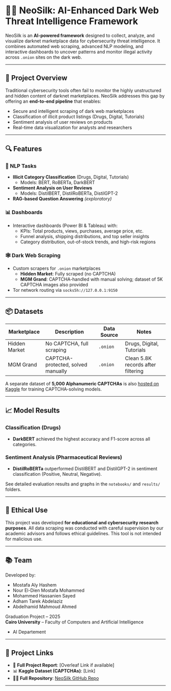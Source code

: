 # 🕵️‍♂️ NeoSilk: AI-Enhanced Dark Web Threat Intelligence Framework

NeoSilk is an **AI-powered framework** designed to collect, analyze, and visualize darknet marketplace data for cybersecurity threat intelligence. It combines automated web scraping, advanced NLP modeling, and interactive dashboards to uncover patterns and monitor illegal activity across `.onion` sites on the dark web.

---

## 🚀 Project Overview

Traditional cybersecurity tools often fail to monitor the highly unstructured and hidden content of darknet marketplaces. NeoSilk addresses this gap by offering an **end-to-end pipeline** that enables:

- Secure and intelligent scraping of dark web marketplaces
- Classification of illicit product listings (Drugs, Digital, Tutorials)
- Sentiment analysis of user reviews on products
- Real-time data visualization for analysts and researchers

---

## 🔍 Features

### 🧠 NLP Tasks
- **Illicit Category Classification** (Drugs, Digital, Tutorials)
  - Models: BERT, RoBERTa, DarkBERT
- **Sentiment Analysis on User Reviews**
  - Models: DistilBERT, DistilRoBERTa, DistilGPT-2
- **RAG-based Question Answering** *(exploratory)*

### 📊 Dashboards
- Interactive dashboards (Power BI & Tableau) with:
  - KPIs: Total products, views, purchases, average price, etc.
  - Funnel analysis, shipping distributions, and top seller insights
  - Category distribution, out-of-stock trends, and high-risk regions

### 🕸️ Dark Web Scraping
- Custom scrapers for `.onion` marketplaces
  - **Hidden Market**: Fully scraped (no CAPTCHA)
  - **MGM Grand**: CAPTCHA-handled with manual solving; dataset of 5K CAPTCHA images also provided
- Tor network routing via `socks5h://127.0.0.1:9150`

---

## 📦 Datasets

| Marketplace   | Description                     | Data Source | Notes                         |
|---------------|----------------------------------|-------------|-------------------------------|
| Hidden Market | No CAPTCHA, full scraping       | `.onion`    | Drugs, Digital, Tutorials     |
| MGM Grand     | CAPTCHA-protected, solved manually | `.onion` | Clean 5.8K records after filtering |

A separate dataset of **5,000 Alphanumeric CAPTCHAs** is also [hosted on Kaggle](https://www.kaggle.com/) for training CAPTCHA-solving models.

---

## 📈 Model Results

### Classification (Drugs)
- **DarkBERT** achieved the highest accuracy and F1-score across all categories.

### Sentiment Analysis (Pharmaceutical Reviews)
- **DistilRoBERTa** outperformed DistilBERT and DistilGPT-2 in sentiment classification (Positive, Neutral, Negative).

See detailed evaluation results and graphs in the `notebooks/` and `results/` folders.

---

## 🔐 Ethical Use

This project was developed **for educational and cybersecurity research purposes**. All data scraping was conducted with careful supervision by our academic advisors and follows ethical guidelines. This tool is not intended for malicious use.

---

## 📚 Team

Developed by:

- Mostafa Aly Hashem
- Nour El-Dien Mostafa Mohammed
- Mohammed Hassanien Sayed
- Adham Tarek Abdelaziz
- Abdelhamid Mahmoud Ahmed

Graduation Project – 2025  
**Cairo University**
– Faculty of Computers and Artificial Intelligence
- AI Departement

---

## 🔗 Project Links

- 🧠 **Full Project Report**: [Overleaf Link if available]
- 📊 **Kaggle Dataset (CAPTCHAs)**: [Link]
- 👨‍💻 **Full Repository**: [NeoSilk GitHub Repo](https://github.com/mostafa-aly-sayed/NeoSilk.git)

---

